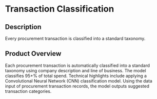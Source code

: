 # Transaction Classification

## Description
 Every procurement transaction is classified into a standard taxonomy. 

## Product Overview
  Each procurement transaction is automatically classified into a standard taxonomy using company description and line of business. The model classifies 95+% of total spend. Technical highlights include applying a Convolutional Neural Network (CNN) classification model. Using the data input of procurement transaction records, the model outputs suggested transaction categories.  
 
